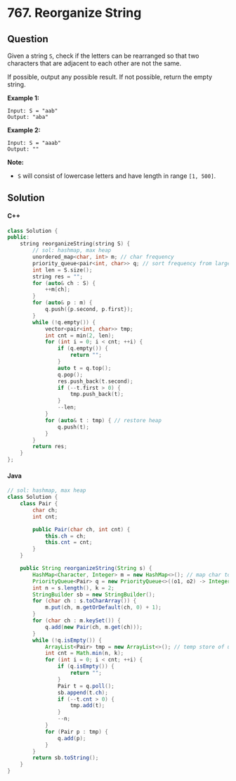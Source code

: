 # 767. Reorganize String

## Question

Given a string `S`, check if the letters can be rearranged so that two characters that are adjacent to each other are not the same.

If possible, output any possible result. If not possible, return the empty string.

**Example 1:**

```
Input: S = "aab"
Output: "aba"
```

**Example 2:**

```
Input: S = "aaab"
Output: ""
```

**Note:**

* `S` will consist of lowercase letters and have length in range `[1, 500]`.

## Solution

#### C++

```cpp
class Solution {
public:
    string reorganizeString(string S) {
        // sol: hashmap, max heap
        unordered_map<char, int> m; // char frequency
        priority_queue<pair<int, char>> q; // sort frequency from large to small
        int len = S.size();
        string res = "";
        for (auto& ch : S) {
            ++m[ch];
        }
        for (auto& p : m) {
            q.push({p.second, p.first});
        }
        while (!q.empty()) {
            vector<pair<int, char>> tmp;
            int cnt = min(2, len);
            for (int i = 0; i < cnt; ++i) {
                if (q.empty()) {
                    return "";
                }
                auto t = q.top();
                q.pop();
                res.push_back(t.second);
                if (--t.first > 0) {
                    tmp.push_back(t);
                }
                --len;
            }
            for (auto& t : tmp) { // restore heap
                q.push(t);
            }
        }
        return res;
    }
};
```

#### Java

```java
// sol: hashmap, max heap
class Solution {
    class Pair {
        char ch;
        int cnt;

        public Pair(char ch, int cnt) {
            this.ch = ch;
            this.cnt = cnt;
        }
    }

    public String reorganizeString(String s) {
        HashMap<Character, Integer> m = new HashMap<>(); // map char to freq
        PriorityQueue<Pair> q = new PriorityQueue<>((o1, o2) -> Integer.compare(o2.cnt, o1.cnt)); // max heap order by char freq
        int n = s.length(), k = 2;
        StringBuilder sb = new StringBuilder();
        for (char ch : s.toCharArray()) {
            m.put(ch, m.getOrDefault(ch, 0) + 1);
        }
        for (char ch : m.keySet()) {
            q.add(new Pair(ch, m.get(ch)));
        }
        while (!q.isEmpty()) {
            ArrayList<Pair> tmp = new ArrayList<>(); // temp store of used chars
            int cnt = Math.min(n, k);
            for (int i = 0; i < cnt; ++i) {
                if (q.isEmpty()) {
                    return "";
                }
                Pair t = q.poll();
                sb.append(t.ch);
                if (--t.cnt > 0) {
                    tmp.add(t);
                }
                --n;
            }
            for (Pair p : tmp) {
                q.add(p);
            }
        }
        return sb.toString();
    }
}
```
